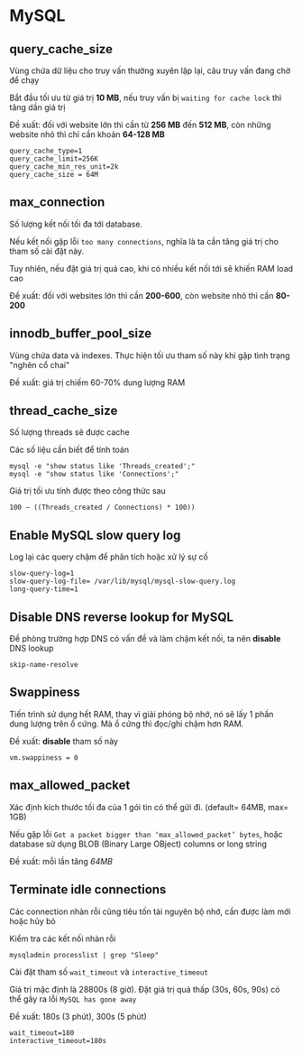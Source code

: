 # MySQL

## query_cache_size

Vùng chứa dữ liệu cho truy vấn thường xuyên lặp lại, câu truy vấn đang chờ để chạy

Bắt đầu tối ưu từ giá trị **10 MB**, nếu truy vấn bị `waiting for cache lock` thì tăng dần giá trị

Đề xuất: đối với website lớn thì cần từ **256 MB** đến **512 MB**, còn những website nhỏ thì chỉ cần khoản **64-128 MB**

```
query_cache_type=1
query_cache_limit=256K
query_cache_min_res_unit=2k
query_cache_size = 64M
```

## max_connection

Số lượng kết nối tối đa tới database.

Nếu kết nối gặp lỗi `too many connections`, nghĩa là ta cần tăng giá trị cho tham số cài đặt này.

Tuy nhiên, nếu đặt giá trị quá cao, khi có nhiều kết nối tới sẽ khiến RAM load cao

Đề xuất: đối với websites lớn thì cần **200-600**, còn website nhỏ thì cần **80-200**

## innodb_buffer_pool_size

Vùng chứa data và indexes. Thực hiện tối ưu tham số này khi gặp tình trạng "nghẽn cổ chai"

Đề xuất: giá trị chiếm 60-70% dung lượng RAM

## thread_cache_size

Số lượng threads sẽ được cache

Các số liệu cần biết để tính toán
```
mysql -e "show status like 'Threads_created';"
mysql -e "show status like 'Connections';"
```
Giá trị tối ưu tính được theo công thức sau
```
100 – ((Threads_created / Connections) * 100))
```

## Enable MySQL slow query log

Log lại các query chậm để phân tích hoặc xử lý sự cố
```
slow-query-log=1
slow-query-log-file= /var/lib/mysql/mysql-slow-query.log
long-query-time=1
```

## Disable DNS reverse lookup for MySQL

Đề phòng trường hợp DNS có vấn đề và làm chậm kết nối, ta nên **disable** DNS lookup
```
skip-name-resolve
```

## Swappiness

Tiến trình sử dụng hết RAM, thay vì giải phóng bộ nhớ, nó sẽ lấy 1 phần dung lượng trên ổ cứng. Mà ổ cứng thì đọc/ghi chậm hơn RAM.

Đề xuất: **disable** tham số này

```
vm.swappiness = 0
```

## max_allowed_packet

Xác định kích thước tối đa của 1 gói tin có thể gửi đi. (default= 64MB, max= 1GB)

Nếu gặp lỗi `Got a packet bigger than ‘max_allowed_packet’ bytes`, hoặc database sử dụng BLOB (Binary Large OBject) columns or long string

Đề xuất: mỗi lần tăng *64MB*

## Terminate idle connections

Các connection nhàn rỗi cũng tiêu tốn tài nguyên bộ nhớ, cần được làm mới hoặc hủy bỏ

Kiểm tra các kết nối nhàn rỗi
```
mysqladmin processlist | grep "Sleep"
```
Cài đặt tham số `wait_timeout` và `interactive_timeout`

Giá trị mặc định là 28800s (8 giờ). Đặt giá trị quá thấp (30s, 60s, 90s) có thể gây ra lỗi `MySQL has gone away`

Đề xuất: 180s (3 phút), 300s (5 phút)
```
wait_timeout=180
interactive_timeout=180s
```


